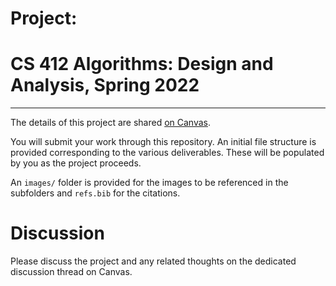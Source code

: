 # Project:
# CS 412 Algorithms: Design and Analysis, Spring 2022

-----

The details of this project are shared [on Canvas](https://hulms.instructure.com/courses/1921/pages/project-details).

You will submit your work through this repository. An initial file structure is provided corresponding to the various deliverables. These will be populated by you as the project proceeds. 

An `images/` folder is provided for the images to be referenced in the subfolders and `refs.bib` for the citations.

# Discussion

Please discuss the project and any related thoughts on the dedicated discussion thread on Canvas.

